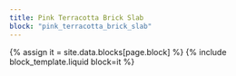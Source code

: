 ```yaml
---
title: Pink Terracotta Brick Slab
block: "pink_terracotta_brick_slab"
---
```


{% assign it = site.data.blocks[page.block] %}
{% include block_template.liquid block=it %}

